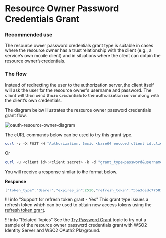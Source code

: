 # Resource Owner Password Credentials Grant

### Recommended use

The resource owner password credentials grant type is suitable in cases
where the resource owner has a trust relationship with the client (e.g.,
a service’s own mobile client) and in situations where the client can
obtain the resource owner’s credentials.

### The flow

Instead of redirecting the user to the authorization server, the client
itself will ask the user for the resource owner's username and password.
The client will then send these credentials to the authorization server
along with the client’s own credentials.

The diagram below illustrates the resource owner password credentials
grant flow.

![oauth-resource-owner-diagram](../../assets/img/using-wso2-identity-server/oauth-resource-owner-diagram.png)

The cURL commands below can be used to try this grant type.

``` powershell
curl -v -X POST -H "Authorization: Basic <base64 encoded client id:client secret value>" -k -d "grant_type=password&username=<username>&password=<password>" -H "Content-Type:application/x-www-form-urlencoded" https://localhost:9443/oauth2/token
```

Or

``` powershell
curl -u <client id>:<client secret> -k -d "grant_type=password&username=<username>&password=<password>" -H "Content-Type:application/x-www-form-urlencoded" https://localhost:9443/oauth2/token
```

You will receive a response similar to the format below.

**Response**

``` java
{"token_type":"Bearer","expires_in":2510,"refresh_token":"5ba3dedc77581df5f84f9b228eef0b91","access_token":"ca19a540f544777860e44e75f605d927"}
```

!!! info "Support for refresh token grant - Yes"
	This grant type issues a refresh token which can be used to obtain new access tokens using the [refresh token grant](../../learn/refresh-token-grant).
	

!!! info "Related Topics"
    See the [Try Password Grant](../../learn/try-password-grant) topic to try out
    a sample of the resource owner password credentials grant with WSO2
    Identity Server and WSO2 OAuth2 Playground.
